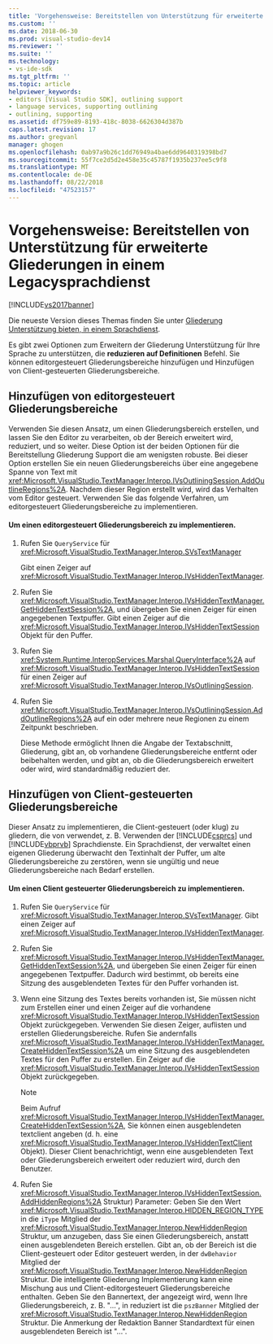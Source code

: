 ```yaml
---
title: 'Vorgehensweise: Bereitstellen von Unterstützung für erweiterte Gliederungen in einem Legacysprachdienst | Microsoft-Dokumentation'
ms.custom: ''
ms.date: 2018-06-30
ms.prod: visual-studio-dev14
ms.reviewer: ''
ms.suite: ''
ms.technology:
- vs-ide-sdk
ms.tgt_pltfrm: ''
ms.topic: article
helpviewer_keywords:
- editors [Visual Studio SDK], outlining support
- language services, supporting outlining
- outlining, supporting
ms.assetid: df759e89-8193-418c-8038-6626304d387b
caps.latest.revision: 17
ms.author: gregvanl
manager: ghogen
ms.openlocfilehash: 0ab97a9b26c1dd76949a4bae6dd9640319398bd7
ms.sourcegitcommit: 55f7ce2d5d2e458e35c45787f1935b237ee5c9f8
ms.translationtype: MT
ms.contentlocale: de-DE
ms.lasthandoff: 08/22/2018
ms.locfileid: "47523157"
---
```

# <a name="how-to-provide-expanded-outlining-support-in-a-legacy-language-service"></a>Vorgehensweise: Bereitstellen von Unterstützung für erweiterte Gliederungen in einem Legacysprachdienst
[!INCLUDE[vs2017banner](../../includes/vs2017banner.md)]

Die neueste Version dieses Themas finden Sie unter [Gliederung Unterstützung bieten, in einem Sprachdienst](https://docs.microsoft.com/visualstudio/extensibility/internals/how-to-provide-expanded-outlining-support-in-a-legacy-language-service).  
  
Es gibt zwei Optionen zum Erweitern der Gliederung Unterstützung für Ihre Sprache zu unterstützen, die **reduzieren auf Definitionen** Befehl. Sie können editorgesteuert Gliederungsbereiche hinzufügen und Hinzufügen von Client-gesteuerten Gliederungsbereiche.  
  
## <a name="adding-editor-controlled-outline-regions"></a>Hinzufügen von editorgesteuert Gliederungsbereiche  
 Verwenden Sie diesen Ansatz, um einen Gliederungsbereich erstellen, und lassen Sie den Editor zu verarbeiten, ob der Bereich erweitert wird, reduziert, und so weiter. Diese Option ist der beiden Optionen für die Bereitstellung Gliederung Support die am wenigsten robuste. Bei dieser Option erstellen Sie ein neuen Gliederungsbereichs über eine angegebene Spanne von Text mit <xref:Microsoft.VisualStudio.TextManager.Interop.IVsOutliningSession.AddOutlineRegions%2A>. Nachdem dieser Region erstellt wird, wird das Verhalten vom Editor gesteuert. Verwenden Sie das folgende Verfahren, um editorgesteuert Gliederungsbereiche zu implementieren.  
  
#### <a name="to-implement-an-editor-controlled-outline-region"></a>Um einen editorgesteuert Gliederungsbereich zu implementieren.  
  
1.  Rufen Sie `QueryService` für <xref:Microsoft.VisualStudio.TextManager.Interop.SVsTextManager>  
  
     Gibt einen Zeiger auf <xref:Microsoft.VisualStudio.TextManager.Interop.IVsHiddenTextManager>.  
  
2.  Rufen Sie <xref:Microsoft.VisualStudio.TextManager.Interop.IVsHiddenTextManager.GetHiddenTextSession%2A>, und übergeben Sie einen Zeiger für einen angegebenen Textpuffer. Gibt einen Zeiger auf die <xref:Microsoft.VisualStudio.TextManager.Interop.IVsHiddenTextSession> Objekt für den Puffer.  
  
3.  Rufen Sie <xref:System.Runtime.InteropServices.Marshal.QueryInterface%2A> auf <xref:Microsoft.VisualStudio.TextManager.Interop.IVsHiddenTextSession> für einen Zeiger auf <xref:Microsoft.VisualStudio.TextManager.Interop.IVsOutliningSession>.  
  
4.  Rufen Sie <xref:Microsoft.VisualStudio.TextManager.Interop.IVsOutliningSession.AddOutlineRegions%2A> auf ein oder mehrere neue Regionen zu einem Zeitpunkt beschrieben.  
  
     Diese Methode ermöglicht Ihnen die Angabe der Textabschnitt, Gliederung, gibt an, ob vorhandene Gliederungsbereiche entfernt oder beibehalten werden, und gibt an, ob die Gliederungsbereich erweitert oder wird, wird standardmäßig reduziert der.  
  
## <a name="adding-client-controlled-outline-regions"></a>Hinzufügen von Client-gesteuerten Gliederungsbereiche  
 Dieser Ansatz zu implementieren, die Client-gesteuert (oder klug) zu gliedern, die von verwendet, z. B. Verwenden der [!INCLUDE[csprcs](../../includes/csprcs-md.md)] und [!INCLUDE[vbprvb](../../includes/vbprvb-md.md)] Sprachdienste. Ein Sprachdienst, der verwaltet einen eigenen Gliederung überwacht den Textinhalt der Puffer, um alte Gliederungsbereiche zu zerstören, wenn sie ungültig und neue Gliederungsbereiche nach Bedarf erstellen.  
  
#### <a name="to-implement-a-client-controlled-outline-region"></a>Um einen Client gesteuerter Gliederungsbereich zu implementieren.  
  
1.  Rufen Sie `QueryService` für <xref:Microsoft.VisualStudio.TextManager.Interop.SVsTextManager>. Gibt einen Zeiger auf <xref:Microsoft.VisualStudio.TextManager.Interop.IVsHiddenTextManager>.  
  
2.  Rufen Sie <xref:Microsoft.VisualStudio.TextManager.Interop.IVsHiddenTextManager.GetHiddenTextSession%2A>, und übergeben Sie einen Zeiger für einen angegebenen Textpuffer. Dadurch wird bestimmt, ob bereits eine Sitzung des ausgeblendeten Textes für den Puffer vorhanden ist.  
  
3.  Wenn eine Sitzung des Textes bereits vorhanden ist, Sie müssen nicht zum Erstellen einer und einen Zeiger auf die vorhandene <xref:Microsoft.VisualStudio.TextManager.Interop.IVsHiddenTextSession> Objekt zurückgegeben. Verwenden Sie diesen Zeiger, auflisten und erstellen Gliederungsbereiche. Rufen Sie andernfalls <xref:Microsoft.VisualStudio.TextManager.Interop.IVsHiddenTextManager.CreateHiddenTextSession%2A> um eine Sitzung des ausgeblendeten Textes für den Puffer zu erstellen. Ein Zeiger auf die <xref:Microsoft.VisualStudio.TextManager.Interop.IVsHiddenTextSession> Objekt zurückgegeben.  
  
    > [!NOTE]
    >  Beim Aufruf <xref:Microsoft.VisualStudio.TextManager.Interop.IVsHiddenTextManager.CreateHiddenTextSession%2A>, Sie können einen ausgeblendeten textclient angeben (d. h. eine <xref:Microsoft.VisualStudio.TextManager.Interop.IVsHiddenTextClient> Objekt). Dieser Client benachrichtigt, wenn eine ausgeblendeten Text oder Gliederungsbereich erweitert oder reduziert wird, durch den Benutzer.  
  
4.  Rufen Sie <xref:Microsoft.VisualStudio.TextManager.Interop.IVsHiddenTextSession.AddHiddenRegions%2A> Struktur) Parameter: Geben Sie den Wert <xref:Microsoft.VisualStudio.TextManager.Interop.HIDDEN_REGION_TYPE> in die `iType` Mitglied der <xref:Microsoft.VisualStudio.TextManager.Interop.NewHiddenRegion> Struktur, um anzugeben, dass Sie einen Gliederungsbereich, anstatt einen ausgeblendeten Bereich erstellen. Gibt an, ob der Bereich ist die Client-gesteuert oder Editor gesteuert werden, in der `dwBehavior` Mitglied der <xref:Microsoft.VisualStudio.TextManager.Interop.NewHiddenRegion> Struktur. Die intelligente Gliederung Implementierung kann eine Mischung aus und Client-editorgesteuert Gliederungsbereiche enthalten. Geben Sie den Bannertext, der angezeigt wird, wenn Ihre Gliederungsbereich, z. B. "...", in reduziert ist die `pszBanner` Mitglied der <xref:Microsoft.VisualStudio.TextManager.Interop.NewHiddenRegion> Struktur. Die Anmerkung der Redaktion Banner Standardtext für einen ausgeblendeten Bereich ist "...".

